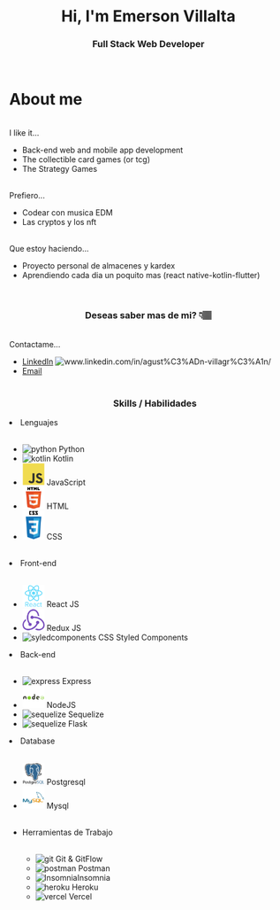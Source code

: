 <h1 align="center">Hi, I'm Emerson Villalta</h1>
<h3 align="center";color: rgb(251, 255, 0);">Full Stack Web Developer</h3>
<br>
                                            <h1>About me</h1>
<br>                                     
I like it...      
<br>                                           
<ul>
<li>Back-end web and mobile app development</li>
<li>The collectible card games (or tcg) </li>
<li> The Strategy Games </li>
</ul>

<br>
Prefiero...
<ul>
<li>Codear con musica EDM </li> 
<li>Las cryptos y los nft</li>
</ul>
<br>
Que estoy haciendo...
<ul>
<li>Proyecto personal de almacenes y kardex</li>
<li>Aprendiendo cada dia un poquito mas (react native-kotlin-flutter)</li>
</ul>
<br>
<h3 align="center">Deseas saber mas de mi? 👇🏽</h3>
<br>
Contactame...
<br>
<ul> 
<li> <a href="https://www.linkedin.com/in/emerson-villalta-1b09a01aa/">LinkedIn</a> <img height=15 width=20 src="https://raw.githubusercontent.com/rahuldkjain/github-profile-readme-generator/master/src/images/icons/Social/linked-in-alt.svg" alt="www.linkedin.com/in/agust%C3%ADn-villagr%C3%A1n/"/></li>
<li><a href="mailto:reaperfocs@gmail.com">Email</a></li>
<br>

<h3 align="center">Skills / Habilidades</h3>
</ul>
<li >Lenguajes</li>
    <br>
    <p>
      <ul>
        <li><img src="https://img2.freepng.es/20180320/fkq/kisspng-angle-text-symbol-brand-other-python-5ab0c09b32b4d1.7494578715215330832077.jpg" alt="python" width="50" height="40"/> Python</li>
        <li><img src="https://w7.pngwing.com/pngs/380/548/png-transparent-kotlin-try-catch-android-programming-language-android-text-logo-programming-language.png" alt="kotlin" width="50" height="40"/> Kotlin</li>
        <li><img src="https://raw.githubusercontent.com/devicons/devicon/master/icons/javascript/javascript-original.svg" alt="javascript" width="40" height="40"/> JavaScript</li>
        <li><img src="https://raw.githubusercontent.com/devicons/devicon/master/icons/html5/html5-original-wordmark.svg" alt="html5" width="40" height="40"/> HTML </li>
        <li><img src="https://raw.githubusercontent.com/devicons/devicon/master/icons/css3/css3-original-wordmark.svg" alt="css3" width="40" height="52"/> CSS </li>
      </ul>
    </p>
    <br>
      <li >Front-end</li>
    <br>
      <p>
      <ul>
        <li><img src="https://raw.githubusercontent.com/devicons/devicon/master/icons/react/react-original-wordmark.svg" alt="react" width="40" height="40"/> React JS</li>
        <li><img src="https://raw.githubusercontent.com/devicons/devicon/master/icons/redux/redux-original.svg" alt="redux" width="40" height="40"/> Redux JS</li>
        <li><img src="https://miro.medium.com/max/318/1*7jRD5QhgARucFKvRHFxpOg.png" alt="syledcomponents" width="40" height="30"/> CSS Styled Components</li>
      </ul>
      </p>


  <li >Back-end</li>
    <br>
    <p>
    <ul>
      <li><img src="https://e7.pngegg.com/pngimages/846/87/png-clipart-mean-solution-stack-express-js-node-js-javascript-github-text-trademark.png" alt="express" width="45" height="30"/> Express</li>
      <li><img src="https://raw.githubusercontent.com/devicons/devicon/master/icons/nodejs/nodejs-original-wordmark.svg" alt="nodejs" width="40" height="40"/> NodeJS</li>
      <li><img src="https://cdn.freebiesupply.com/logos/large/2x/sequelize-logo-png-transparent.png" alt="sequelize" width="40" height="40"/> Sequelize</li>
      <li><img src="https://upload.wikimedia.org/wikipedia/commons/thumb/3/3c/Flask_logo.svg/1200px-Flask_logo.svg.png" alt="sequelize" width="40" height="40"/> Flask</li>                                                                                                                                                 
    </ul>
    </p>
  <li >Database</li>
    <br>
    <p>
      <ul>
      <li><img src="https://raw.githubusercontent.com/devicons/devicon/master/icons/postgresql/postgresql-original-wordmark.svg" alt="postgresql" width="40" height="40"/> Postgresql </li>
      <li><img src="https://raw.githubusercontent.com/devicons/devicon/master/icons/mysql/mysql-original-wordmark.svg" alt="mysql" width="40" height="40"/> Mysql </li
    </ul>
    </p>
<br>
  <li >Herramientas de Trabajo</li>
    <br>
    <p>
    <ul>
      <li><img src="https://www.vectorlogo.zone/logos/git-scm/git-scm-icon.svg" alt="git" width="40" height="40"/> Git & GitFlow</li>
      <li><img src="https://www.vectorlogo.zone/logos/getpostman/getpostman-icon.svg" alt="postman" width="40" height="40"/> Postman</li>
      <li><img src="[https://img.stackshare.io/service/25390/default_b75b4798687f3a8ac77b1c03ce99c60560b06ccb.jpg](https://dashboard.snapcraft.io/site_media/appmedia/2018/04/twitter-card-icon.png)" alt="Insomnia" width="40" height="40"/>Insomnia </li>
      <li><img src="https://www.vectorlogo.zone/logos/heroku/heroku-icon.svg" alt="heroku" width="40" height="40"/> Heroku</li>
      <li><img src="https://camo.githubusercontent.com/add2c9721e333f0043ac938f3dadbc26a282776e01b95b308fcaba5afaf74ae3/68747470733a2f2f6173736574732e76657263656c2e636f6d2f696d6167652f75706c6f61642f76313538383830353835382f7265706f7369746f726965732f76657263656c2f6c6f676f2e706e67" alt="vercel" width="40" height="40"/> Vercel</li>
    </ul>
    </p>
    <br>

<!---
Blacksavior24/Blacksavior24 is a ✨ special ✨ repository because its `README.md` (this file) appears on your GitHub profile.
You can click the Preview link to take a look at your changes.
--->
